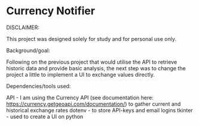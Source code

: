 # Currency Notifier
DISCLAIMER:

This project was designed solely for study and for personal use only.

Background/goal:

Following on the previous project that would utilise the API to retrieve historic data and provide basic analysis, the next step was to change the project a little to implement a UI to exchange values directly. 

Dependencies/tools used:

API - I am using the Currency API (see documentation here: https://currency.getgeoapi.com/documentation/) to gather current and historical exchange rates
dotenv - to store API-keys and email logins
tkinter - used to create a UI on python
